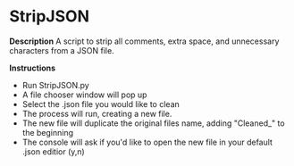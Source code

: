 # StripJSON
__Description__
A script to strip all comments, extra space, and unnecessary characters from a JSON file.

__Instructions__
- Run StripJSON.py
- A file chooser window will pop up
- Select the .json file you would like to clean
- The process will run, creating a new file.
- The new file will duplicate the original files name, adding "Cleaned_" to the beginning
- The console will ask if you'd like to open the new file in your default .json editior (y,n)

